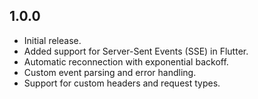 ## 1.0.0

- Initial release.
- Added support for Server-Sent Events (SSE) in Flutter.
- Automatic reconnection with exponential backoff.
- Custom event parsing and error handling.
- Support for custom headers and request types.
